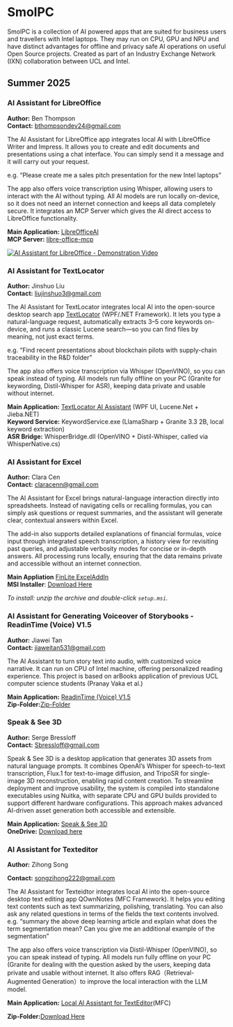 # SmolPC
SmolPC is a collection of AI powered apps that are suited for business users and travellers with Intel laptops. They may run on CPU, GPU and NPU and have distinct advantages for offline and privacy safe AI operations on useful Open Source projects. Created as part of an Industry Exchange Network (IXN) collaboration between UCL and Intel.

## Summer 2025

### AI Assistant for LibreOffice

**Author:** Ben Thompson  
**Contact:** [bthompsondev24@gmail.com](mailto:bthompsondev24@gmail.com)

The AI Assistant for LibreOffice app integrates local AI with LibreOffice Writer and Impress. It allows you to create and edit documents and presentations using a chat interface. You can simply send it a message and it will carry out your request. 

e.g. “Please create me a sales pitch presentation for the new Intel laptops”

The app also offers voice transcription using Whisper, allowing users to interact with the AI without typing. 
All AI models are run locally on-device, so it does not need an internet connection and keeps all data completely secure. It integrates an MCP Server which gives the AI direct access to LibreOffice functionality.

**Main Application:** [LibreOfficeAI](https://github.com/bthompson-dev/LibreOfficeAI)  
**MCP Server:** [libre-office-mcp](https://github.com/bthompson-dev/libre-office-mcp)

[![AI Assistant for LibreOffice - Demonstration Video](https://img.youtube.com/vi/Irl9qpCHv_0/0.jpg)](https://www.youtube.com/watch?v=Irl9qpCHv_0)

### AI Assistant for TextLocator

**Author:** Jinshuo Liu  
**Contact:** [liujinshuo3@gmail.com](mailto:liujinshuo3@gmail.com)

The AI Assistant for TextLocator integrates local AI into the open-source desktop search app [TextLocator](https://github.com/liulei901112/TextLocator) (WPF/.NET Framework). It lets you type a natural-language request, automatically extracts 3–5 core keywords on-device, and runs a classic Lucene search—so you can find files by meaning, not just exact terms.

e.g. “Find recent presentations about blockchain pilots with supply-chain traceability in the R&D folder”

The app also offers voice transcription via Whisper (OpenVINO), so you can speak instead of typing.
All models run fully offline on your PC (Granite for keywording, Distil-Whisper for ASR), keeping data private and usable without internet.

**Main Application:** [TextLocator AI Assistant](https://github.com/FierceWind1287/ai-textlocator)  (WPF UI, Lucene.Net + Jieba.NET)  
**Keyword Service:** KeywordService.exe (LlamaSharp + Granite 3.3 2B, local keyword extraction)  
**ASR Bridge:** WhisperBridge.dll (OpenVINO + Distil-Whisper, called via WhisperNative.cs)  

### AI Assistant for Excel

**Author:** Clara Cen  
**Contact:** claracenn@gmail.com  

The AI Assistant for Excel brings natural-language interaction directly into spreadsheets. Instead of navigating cells or recalling formulas, you can simply ask questions or request summaries, and the assistant will generate clear, contextual answers within Excel.  

The add-in also supports detailed explanations of financial formulas, voice input through integrated speech transcription, a history view for revisiting past queries, and adjustable verbosity modes for concise or in-depth answers. All processing runs locally, ensuring that the data remains private and accessible without an internet connection.  
  
**Main Appliation** [FinLite ExcelAddIn](https://github.com/claracenn/FinLite-ExcelAddIn)  
**MSI Installer**: [Download Here](https://liveuclac-my.sharepoint.com/my?id=%2Fpersonal%2Fucabbce%5Fucl%5Fac%5Fuk%2FDocuments%2Fsetup%2Ezip&parent=%2Fpersonal%2Fucabbce%5Fucl%5Fac%5Fuk%2FDocuments)  

*To install: unzip the archive and double-click `setup.msi`.*  

### AI Assistant for Generating Voiceover of Storybooks - ReadinTime (Voice) V1.5

**Author:** Jiawei Tan    
**Contact:** [jiaweitan531@gmail.com](mailto:jiaweitan531@gmail.com)

The AI Assistant to turn story text into audio, with customized voice narrative. It can run on CPU of Intel machine, offering personalized reading experience. This project is based on arBooks application of previous UCL computer science students (Pranay Vaka et al.)

**Main Application:** [ReadinTime (Voice) V1.5](https://github.com/Jack5316/ReadinTime-V1.5)        
**Zip-Folder:**[Zip-Folder](https://drive.google.com/file/d/1GHYxul1Gc1pv5ShVM1Gv2ZDf713Xo6q_/view?usp=sharing)

### Speak & See 3D

**Author:** Serge Bressloff  
**Contact:** Sbressloff@gmail.com

Speak & See 3D is a desktop application that generates 3D assets from natural language prompts. It combines OpenAI’s Whisper for speech-to-text transcription, Flux.1 for text-to-image diffusion, and TripoSR for single-image 3D reconstruction, enabling rapid content creation. To streamline deployment and improve usability, the system is compiled into standalone executables using Nuitka, with separate CPU and GPU builds provided to support different hardware configurations. This approach makes advanced AI-driven asset generation both accessible and extensible.

**Main Application:** [Speak & See 3D](https://github.com/SergeBressloff/SpeakAndSee3D)  
**OneDrive:** [Download here](https://liveuclac-my.sharepoint.com/:f:/g/personal/zctysps_ucl_ac_uk/EvmWWOmKy5hCm6Bi4H0g5XgBwAlqPTlG2DtNifSInJ124w?e=hfgnVX)

### AI Assistant for Texteditor

**Author:** Zihong Song

**Contact:** songzihong222@gmail.com

The AI Assistant for Texteidtor integrates local AI into the open-source desktop text editing app QOwnNotes (MFC Framework). It helps you editing text contents such as text summarizing, polishing, translating. You can also ask any related questions in terms of the fields the text contents involved. 
e.g. “summary the above deep learning article and explain what does the term segmentation mean? Can you give me an additional example of the segmentation”

The app also offers voice transcription via Distil-Whisper (OpenVINO), so you can speak instead of typing. All models run fully offline on your PC (Granite for dealing with the question asked by the users, keeping data private and usable without internet.
It also offers RAG（Retrieval-Augmented Generation）to improve the local interaction with the LLM model.

**Main Application:** [Local AI Assistant for TextEditor](https://github.com/szh123-ucl/Msc-Computer-Science-project-OSS-Pilots-AI-PC-app-and-source-code)(MFC)

**Zip-Folder:**[Download Here](https://github.com/szh123-ucl/Msc-Computer-Science-project-OSS-Pilots-AI-PC-app-and-source-code/releases)
